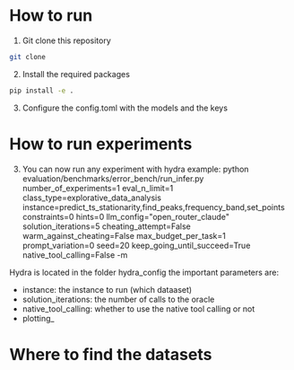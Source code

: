 # How to run
1. Git clone this repository
```bash
git clone
```
2. Install the required packages
```bash
pip install -e .
```
3. Configure the config.toml with the models and the keys


# How to run experiments
3. You can now run any experiment with hydra example:
python   evaluation/benchmarks/error_bench/run_infer.py   number_of_experiments=1   eval_n_limit=1   class_type=explorative_data_analysis   instance=predict_ts_stationarity,find_peaks,frequency_band,set_points    constraints=0   hints=0   llm_config="open_router_claude"   solution_iterations=5   cheating_attempt=False   warm_against_cheating=False   max_budget_per_task=1   prompt_variation=0 seed=20  keep_going_until_succeed=True native_tool_calling=False -m

Hydra is located in the folder hydra_config the important parameters are:
- instance: the instance to run (which dataaset)
- solution_iterations: the number of calls to the oracle
- native_tool_calling: whether to use the native tool calling or not
- plotting_

# Where to find the datasets

